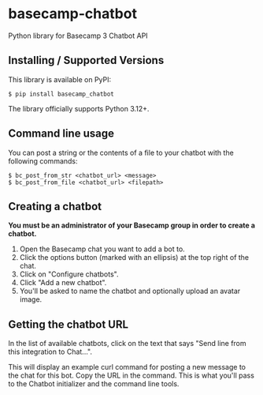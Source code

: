 # basecamp-chatbot
Python library for Basecamp 3 Chatbot API

## Installing / Supported Versions

This library is available on PyPI:

```console
$ pip install basecamp_chatbot
```

The library officially supports Python 3.12+.

## Command line usage

You can post a string or the contents of a file to your chatbot with the following commands:

```console
$ bc_post_from_str <chatbot_url> <message>
$ bc_post_from_file <chatbot_url> <filepath>
```

## Creating a chatbot

**You must be an administrator of your Basecamp group in order to create a chatbot.**

1. Open the Basecamp chat you want to add a bot to.
2. Click the options button (marked with an ellipsis) at the top right of the chat.
3. Click on "Configure chatbots".
4. Click "Add a new chatbot".
5. You'll be asked to name the chatbot and optionally upload an avatar image.

## Getting the chatbot URL

In the list of available chatbots, click on the text that says "Send line from this integration to Chat...".

This will display an example curl command for posting a new message to the chat for this bot. Copy the URL in the command.
This is what you'll pass to the Chatbot initializer and the command line tools.